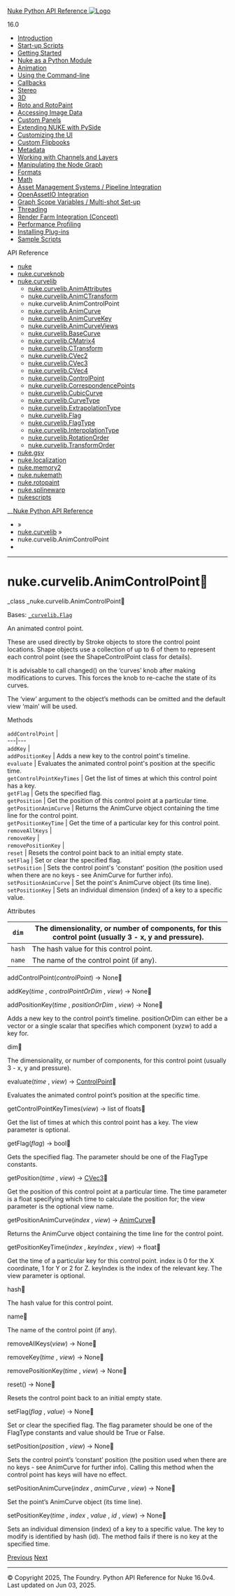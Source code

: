 [ Nuke Python API Reference ![Logo](../_static/NukeApp128.png) ](../index.html)

16.0 

  * [Introduction](../intro.html)
  * [Start-up Scripts](../startup.html)
  * [Getting Started](../basics.html)
  * [Nuke as a Python Module](../nuke_as_python_module.html)
  * [Animation](../animation.html)
  * [Using the Command-line](../command_line.html)
  * [Callbacks](../callbacks.html)
  * [Stereo](../stereo.html)
  * [3D](../3D.html)
  * [Roto and RotoPaint](../rotopaint.html)
  * [Accessing Image Data](../image_data.html)
  * [Custom Panels](../custom_panels.html)
  * [Extending NUKE with PySide](../custom_panels.html#extending-nuke-with-pyside)
  * [Customizing the UI](../custom_ui.html)
  * [Custom Flipbooks](../flipbook.html)
  * [Metadata](../metadata.html)
  * [Working with Channels and Layers](../channels.html)
  * [Manipulating the Node Graph](../dag.html)
  * [Formats](../formats.html)
  * [Math](../math.html)
  * [Asset Management Systems / Pipeline Integration](../asset.html)
  * [OpenAssetIO Integration](../openassetio.html)
  * [Graph Scope Variables / Multi-shot Set-up](../gsv.html)
  * [Threading](../threading.html)
  * [Render Farm Integration (Concept)](../render_farm.html)
  * [Performance Profiling](../performance.html)
  * [Installing Plug-ins](../installing_plugins.html)
  * [Sample Scripts](../samples.html)



API Reference

  * [nuke](nuke.html)
  * [nuke.curveknob](nuke.curveknob.html)
  * [nuke.curvelib](nuke.curvelib.html)
    * [nuke.curvelib.AnimAttributes](nuke.curvelib.AnimAttributes.html)
    * [nuke.curvelib.AnimCTransform](nuke.curvelib.AnimCTransform.html)
    * nuke.curvelib.AnimControlPoint
    * [nuke.curvelib.AnimCurve](nuke.curvelib.AnimCurve.html)
    * [nuke.curvelib.AnimCurveKey](nuke.curvelib.AnimCurveKey.html)
    * [nuke.curvelib.AnimCurveViews](nuke.curvelib.AnimCurveViews.html)
    * [nuke.curvelib.BaseCurve](nuke.curvelib.BaseCurve.html)
    * [nuke.curvelib.CMatrix4](nuke.curvelib.CMatrix4.html)
    * [nuke.curvelib.CTransform](nuke.curvelib.CTransform.html)
    * [nuke.curvelib.CVec2](nuke.curvelib.CVec2.html)
    * [nuke.curvelib.CVec3](nuke.curvelib.CVec3.html)
    * [nuke.curvelib.CVec4](nuke.curvelib.CVec4.html)
    * [nuke.curvelib.ControlPoint](nuke.curvelib.ControlPoint.html)
    * [nuke.curvelib.CorrespondencePoints](nuke.curvelib.CorrespondencePoints.html)
    * [nuke.curvelib.CubicCurve](nuke.curvelib.CubicCurve.html)
    * [nuke.curvelib.CurveType](nuke.curvelib.CurveType.html)
    * [nuke.curvelib.ExtrapolationType](nuke.curvelib.ExtrapolationType.html)
    * [nuke.curvelib.Flag](nuke.curvelib.Flag.html)
    * [nuke.curvelib.FlagType](nuke.curvelib.FlagType.html)
    * [nuke.curvelib.InterpolationType](nuke.curvelib.InterpolationType.html)
    * [nuke.curvelib.RotationOrder](nuke.curvelib.RotationOrder.html)
    * [nuke.curvelib.TransformOrder](nuke.curvelib.TransformOrder.html)
  * [nuke.gsv](nuke.gsv.html)
  * [nuke.localization](nuke.localization.html)
  * [nuke.memory2](nuke.memory2.html)
  * [nuke.nukemath](nuke.nukemath.html)
  * [nuke.rotopaint](nuke.rotopaint.html)
  * [nuke.splinewarp](nuke.splinewarp.html)
  * [nukescripts](nukescripts.html)



__[Nuke Python API Reference](../index.html)

  * [](../index.html) »
  * [nuke.curvelib](nuke.curvelib.html) »
  * nuke.curvelib.AnimControlPoint
  * 


* * *

# nuke.curvelib.AnimControlPoint

_class _nuke.curvelib.AnimControlPoint
    

Bases: [`_curvelib.Flag`](nuke.splinewarp.Flag.html#nuke.splinewarp.Flag "_curvelib.Flag")

An animated control point.

These are used directly by Stroke objects to store the control point locations. Shape objects use a collection of up to 6 of them to represent each control point (see the ShapeControlPoint class for details).

It is advisable to call changed() on the ‘curves’ knob after making modifications to curves. This forces the knob to re-cache the state of its curves.

The ‘view’ argument to the object’s methods can be omitted and the default view ‘main’ will be used.

Methods

`addControlPoint` |   
---|---  
`addKey` |   
`addPositionKey` | Adds a new key to the control point's timeline.  
`evaluate` | Evaluates the animated control point's position at the specific time.  
`getControlPointKeyTimes` | Get the list of times at which this control point has a key.  
`getFlag` | Gets the specified flag.  
`getPosition` | Get the position of this control point at a particular time.  
`getPositionAnimCurve` | Returns the AnimCurve object containing the time line for the control point.  
`getPositionKeyTime` | Get the time of a particular key for this control point.  
`removeAllKeys` |   
`removeKey` |   
`removePositionKey` |   
`reset` | Resets the control point back to an initial empty state.  
`setFlag` | Set or clear the specified flag.  
`setPosition` | Sets the control point's 'constant' position (the position used when there are no keys - see AnimCurve for further info).  
`setPositionAnimCurve` | Set the point's AnimCurve object (its time line).  
`setPositionKey` | Sets an individual dimension (index) of a key to a specific value.  
  
Attributes

`dim` | The dimensionality, or number of components, for this control point (usually 3 - x, y and pressure).  
---|---  
`hash` | The hash value for this control point.  
`name` | The name of the control point (if any).  
  
addControlPoint(_controlPoint_) → None
    

addKey(_time_ , _controlPointOrDim_ , _view_) → None
    

addPositionKey(_time_ , _positionOrDim_ , _view_) → None
    

Adds a new key to the control point’s timeline. positionOrDim can either be a vector or a single scalar that specifies which component (xyzw) to add a key for.

dim
    

The dimensionality, or number of components, for this control point (usually 3 - x, y and pressure).

evaluate(_time_ , _view_) → [ControlPoint](nuke.curvelib.ControlPoint.html#nuke.curvelib.ControlPoint "nuke.curvelib.ControlPoint")
    

Evaluates the animated control point’s position at the specific time.

getControlPointKeyTimes(_view_) → list of floats
    

Get the list of times at which this control point has a key. The view parameter is optional.

getFlag(_flag_) → bool
    

Gets the specified flag. The parameter should be one of the FlagType constants.

getPosition(_time_ , _view_) → [CVec3](nuke.curvelib.CVec3.html#nuke.curvelib.CVec3 "nuke.curvelib.CVec3")
    

Get the position of this control point at a particular time. The time parameter is a float specifying which time to calculate the position for; the view parameter is the optional view name.

getPositionAnimCurve(_index_ , _view_) → [AnimCurve](nuke.curvelib.AnimCurve.html#nuke.curvelib.AnimCurve "nuke.curvelib.AnimCurve")
    

Returns the AnimCurve object containing the time line for the control point.

getPositionKeyTime(_index_ , _keyIndex_ , _view_) → float
    

Get the time of a particular key for this control point. index is 0 for the X coordinate, 1 for Y or 2 for Z. keyIndex is the index of the relevant key. The view parameter is optional.

hash
    

The hash value for this control point.

name
    

The name of the control point (if any).

removeAllKeys(_view_) → None
    

removeKey(_time_ , _view_) → None
    

removePositionKey(_time_ , _view_) → None
    

reset() → None
    

Resets the control point back to an initial empty state.

setFlag(_flag_ , _value_) → None
    

Set or clear the specified flag. The flag parameter should be one of the FlagType constants and value should be True or False.

setPosition(_position_ , _view_) → None
    

Sets the control point’s ‘constant’ position (the position used when there are no keys - see AnimCurve for further info). Calling this method when the control point has keys will have no effect.

setPositionAnimCurve(_index_ , _animCurve_ , _view_) → None
    

Set the point’s AnimCurve object (its time line).

setPositionKey(_time_ , _index_ , _value_ , _id_ , _view_) → None
    

Sets an individual dimension (index) of a key to a specific value. The key to modify is identified by hash (id). The method fails if there is no key at the specified time.

[ Previous](nuke.curvelib.AnimCTransform.html "nuke.curvelib.AnimCTransform") [Next ](nuke.curvelib.AnimCurve.html "nuke.curvelib.AnimCurve")

* * *

© Copyright 2025, The Foundry. Python API Reference for Nuke 16.0v4. Last updated on Jun 03, 2025. 
